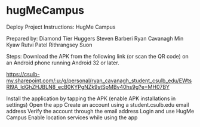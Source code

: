 # hugMeCampus
Deploy Project Instructions:
HugMe Campus

Prepared by:
Diamond Tier Huggers
Steven Barberi
Ryan Cavanagh
Min Kyaw
Rutvi Patel
Rithrangsey Suon


Steps:
Download the APK from the following link (or scan the QR code) on an Android phone running Android 32 or later.

https://csulb-my.sharepoint.com/:u:/g/personal/ryan_cavanagh_student_csulb_edu/EWtsRI9A_ldGhZHJBLN8_ecB0KYPgNZk9stSpMBv40hs9g?e=MH07BY



Install the application by tapping the APK (enable APK installations in settings)
Open the app
Create an account using a student.csulb.edu email address
Verify the account through the email address
Login and use HugMe Campus
Enable location services while using the app






